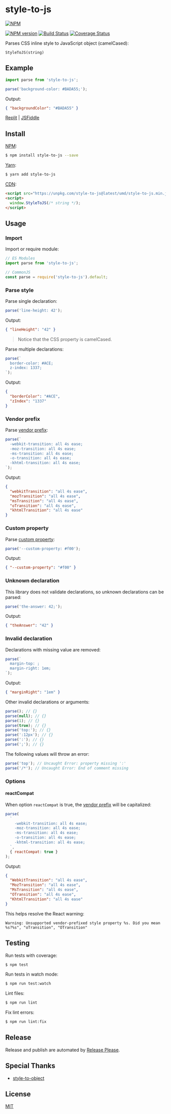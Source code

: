 # style-to-js

[![NPM](https://nodei.co/npm/style-to-js.png)](https://nodei.co/npm/style-to-js/)

[![NPM version](https://img.shields.io/npm/v/style-to-js.svg)](https://www.npmjs.com/package/style-to-js)
[![Build Status](https://travis-ci.org/remarkablemark/style-to-js.svg?branch=master)](https://travis-ci.org/remarkablemark/style-to-js)
[![Coverage Status](https://coveralls.io/repos/github/remarkablemark/style-to-js/badge.svg?branch=master)](https://coveralls.io/github/remarkablemark/style-to-js?branch=master)

Parses CSS inline style to JavaScript object (camelCased):

```
StyleToJS(string)
```

## Example

```js
import parse from 'style-to-js';

parse('background-color: #BADA55;');
```

Output:

```json
{ "backgroundColor": "#BADA55" }
```

[Replit](https://replit.com/@remarkablemark/style-to-js) | [JSFiddle](https://jsfiddle.net/remarkablemark/04nob1y7/)

## Install

[NPM](https://www.npmjs.com/package/style-to-js):

```sh
$ npm install style-to-js --save
```

[Yarn](https://yarnpkg.com/package/style-to-js):

```sh
$ yarn add style-to-js
```

[CDN](https://unpkg.com/style-to-js/):

```html
<script src="https://unpkg.com/style-to-js@latest/umd/style-to-js.min.js"></script>
<script>
  window.StyleToJS(/* string */);
</script>
```

## Usage

### Import

Import or require module:

```js
// ES Modules
import parse from 'style-to-js';

// CommonJS
const parse = require('style-to-js').default;
```

### Parse style

Parse single declaration:

```js
parse('line-height: 42');
```

Output:

```json
{ "lineHeight": "42" }
```

> Notice that the CSS property is camelCased.

Parse multiple declarations:

```js
parse(`
  border-color: #ACE;
  z-index: 1337;
`);
```

Output:

```json
{
  "borderColor": "#ACE",
  "zIndex": "1337"
}
```

### Vendor prefix

Parse [vendor prefix](https://developer.mozilla.org/en-US/docs/Glossary/Vendor_Prefix):

```js
parse(`
  -webkit-transition: all 4s ease;
  -moz-transition: all 4s ease;
  -ms-transition: all 4s ease;
  -o-transition: all 4s ease;
  -khtml-transition: all 4s ease;
`);
```

Output:

```json
{
  "webkitTransition": "all 4s ease",
  "mozTransition": "all 4s ease",
  "msTransition": "all 4s ease",
  "oTransition": "all 4s ease",
  "khtmlTransition": "all 4s ease"
}
```

### Custom property

Parse [custom property](https://developer.mozilla.org/en-US/docs/Web/CSS/--*):

```js
parse('--custom-property: #f00');
```

Output:

```json
{ "--custom-property": "#f00" }
```

### Unknown declaration

This library does not validate declarations, so unknown declarations can be parsed:

```js
parse('the-answer: 42;');
```

Output:

```json
{ "theAnswer": "42" }
```

### Invalid declaration

Declarations with missing value are removed:

```js
parse(`
  margin-top: ;
  margin-right: 1em;
`);
```

Output:

```json
{ "marginRight": "1em" }
```

Other invalid declarations or arguments:

```js
parse(); // {}
parse(null); // {}
parse(1); // {}
parse(true); // {}
parse('top:'); // {}
parse(':12px'); // {}
parse(':'); // {}
parse(';'); // {}
```

The following values will throw an error:

```js
parse('top'); // Uncaught Error: property missing ':'
parse('/*'); // Uncaught Error: End of comment missing
```

### Options

#### reactCompat

When option `reactCompat` is true, the [vendor prefix](https://developer.mozilla.org/en-US/docs/Glossary/Vendor_Prefix) will be capitalized:

```js
parse(
  `
    -webkit-transition: all 4s ease;
    -moz-transition: all 4s ease;
    -ms-transition: all 4s ease;
    -o-transition: all 4s ease;
    -khtml-transition: all 4s ease;
  `,
  { reactCompat: true }
);
```

Output:

```json
{
  "WebkitTransition": "all 4s ease",
  "MozTransition": "all 4s ease",
  "MsTransition": "all 4s ease",
  "OTransition": "all 4s ease",
  "KhtmlTransition": "all 4s ease"
}
```

This helps resolve the React warning:

```
Warning: Unsupported vendor-prefixed style property %s. Did you mean %s?%s", "oTransition", "OTransition"
```

## Testing

Run tests with coverage:

```sh
$ npm test
```

Run tests in watch mode:

```sh
$ npm run test:watch
```

Lint files:

```sh
$ npm run lint
```

Fix lint errors:

```sh
$ npm run lint:fix
```

## Release

Release and publish are automated by [Release Please](https://github.com/googleapis/release-please).

## Special Thanks

- [style-to-object](https://github.com/remarkablemark/style-to-object)

## License

[MIT](https://github.com/remarkablemark/style-to-js/blob/master/LICENSE)
